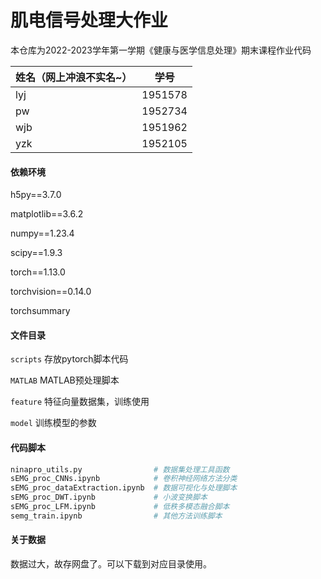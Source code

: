 # 肌电信号处理大作业

本仓库为2022-2023学年第一学期《健康与医学信息处理》期末课程作业代码

| 姓名（网上冲浪不实名~） | 学号    |
| ----------------------- | ------- |
| lyj                     | 1951578 |
| pw                      | 1952734 |
| wjb                     | 1951962 |
| yzk                     | 1952105 |

#### 依赖环境

h5py==3.7.0

matplotlib==3.6.2

numpy==1.23.4

scipy==1.9.3

torch==1.13.0

torchvision==0.14.0

torchsummary

#### 文件目录

`scripts` 存放pytorch脚本代码

`MATLAB` MATLAB预处理脚本

`feature` 特征向量数据集，训练使用

`model` 训练模型的参数

#### 代码脚本

```bash
ninapro_utils.py				# 数据集处理工具函数
sEMG_proc_CNNs.ipynb			# 卷积神经网络方法分类
sEMG_proc_dataExtraction.ipynb	# 数据可视化与处理脚本
sEMG_proc_DWT.ipynb				# 小波变换脚本
sEMG_proc_LFM.ipynb				# 低秩多模态融合脚本
semg_train.ipynb				# 其他方法训练脚本
```

#### 关于数据

数据过大，故存网盘了。可以下载到对应目录使用。